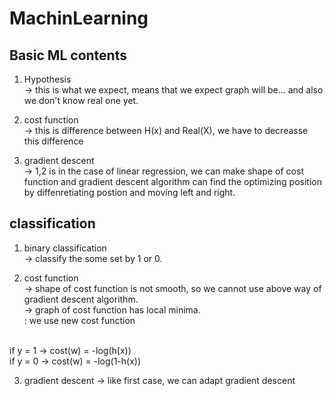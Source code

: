 # MachinLearning

## Basic ML contents
1. Hypothesis<br>
-> this is what we expect, means that we expect graph will be... and also we don't know real one yet.

2. cost function<br>
-> this is difference between H(x) and Real(X), we have to decreasse this difference

3. gradient descent<br>
-> 1,2 is in the case of linear regression, we can make shape of cost function and gradient descent algorithm can find the optimizing position by diffenretiating postion and moving left and right.


## classification
1. binary classification<br>
-> classify the some set by 1 or 0.

2. cost function<br>
-> shape of cost function is not smooth, so we cannot use above way of gradient descent algorithm.<br>
-> graph of cost function has local minima.<br>
: we use new cost function<br>
<br>
if y = 1 -> cost(w) = -log(h(x))<br>
if y = 0 -> cost(w) = -log(1-h(x))<br>

3. gradient descent
-> like first case, we can adapt gradient descent

